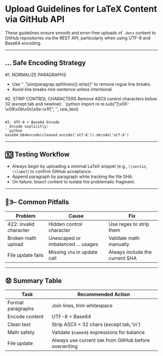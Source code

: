 
# Upload Guidelines for LaTeX Content via GitHub API

These guidelines ensure smooth and error-free uploads of `.detx` content to GitHub repositories via the REST API, particularly when using UTF-8 and Base64 encoding.

-----

## … Safe Encoding Strategy

#1. NORMALIZE PARAGRAPHS
- Use " ."join(paragrap.splitlines()).strip()" to remove rogue line breaks.
- Avoid line breaks mid-sentence unless intentional.

#2. STRIP CONTROL CHARACTERS
Remove ASCII control characters below 32 (except tab and newline):
``python
import re
re.sub("[\\x00-\\x08\\x0b\\x0c\\x0e-\\x1f]", '', raw_text)
```

#3. UTF-8 + Base64 Encode
- Encode explicitly:
``python
base64.b64encode(cleaned.encode('utf-8')).decode('utf-8')
```

---

## 🔟 Testing Workflow

- Always begin by uploading a minimal LaTeX snippet (e.g., `\\sectin`, `\\label`) to confirm GitHub acceptance.
- Append paragraph by paragraph while tracking the file SHA.
- On failure: bisect content to isolate the problematic fragment.

---

## 🔀℈– Common Pitfalls

| Problem          | Cause                                              | Fix                         |
 |---------------------|-----------------------------------------------------|--------------------------|
 | 422: invalid character   | Hidden control character           | Use regex to strip them |
 | Broken math upload    | Unescaped or imbalanced $...$ usages| Validate math manually |
 | File update fails   | Missing `sha` in update call | Always include the current SHA |

---

## 😧 Summary Table

| Task             | Recommended Action                        |
 |----------------------|--------------------------------------------|
 | Format paragraphs | Join lines, trim whitespace                |
| Encode content | UTF-8 + Base64                                       |
 | Clean text       | Strip ASCII < 32 chars (except tab,'\n') |
 | Math safety       | Validate `$named$` expressions for balance |
| File update       | Always use current `SHA` from GitHub before overwriting |
